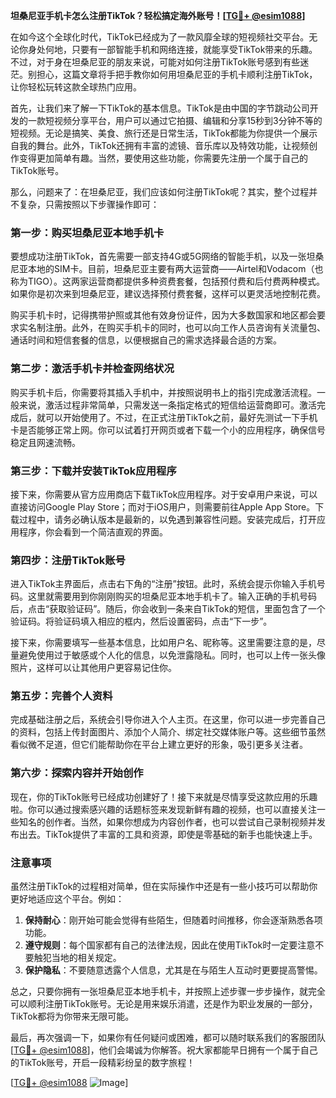 **坦桑尼亚手机卡怎么注册TikTok？轻松搞定海外账号！[[TG💪+ @esim1088](https://t.me/s/esim1088)]**

在如今这个全球化时代，TikTok已经成为了一款风靡全球的短视频社交平台。无论你身处何地，只要有一部智能手机和网络连接，就能享受TikTok带来的乐趣。不过，对于身在坦桑尼亚的朋友来说，可能对如何注册TikTok账号感到有些迷茫。别担心，这篇文章将手把手教你如何用坦桑尼亚的手机卡顺利注册TikTok，让你轻松玩转这款全球热门应用。

首先，让我们来了解一下TikTok的基本信息。TikTok是由中国的字节跳动公司开发的一款短视频分享平台，用户可以通过它拍摄、编辑和分享15秒到3分钟不等的短视频。无论是搞笑、美食、旅行还是日常生活，TikTok都能为你提供一个展示自我的舞台。此外，TikTok还拥有丰富的滤镜、音乐库以及特效功能，让视频创作变得更加简单有趣。当然，要使用这些功能，你需要先注册一个属于自己的TikTok账号。

那么，问题来了：在坦桑尼亚，我们应该如何注册TikTok呢？其实，整个过程并不复杂，只需按照以下步骤操作即可：

### **第一步：购买坦桑尼亚本地手机卡**

要想成功注册TikTok，首先需要一部支持4G或5G网络的智能手机，以及一张坦桑尼亚本地的SIM卡。目前，坦桑尼亚主要有两大运营商——Airtel和Vodacom（也称为TIGO）。这两家运营商都提供多种资费套餐，包括预付费和后付费两种模式。如果你是初次来到坦桑尼亚，建议选择预付费套餐，这样可以更灵活地控制花费。

购买手机卡时，记得携带护照或其他有效身份证件，因为大多数国家和地区都会要求实名制注册。此外，在购买手机卡的同时，也可以向工作人员咨询有关流量包、通话时间和短信套餐的信息，以便根据自己的需求选择最合适的方案。

### **第二步：激活手机卡并检查网络状况**

购买手机卡后，你需要将其插入手机中，并按照说明书上的指引完成激活流程。一般来说，激活过程非常简单，只需发送一条指定格式的短信给运营商即可。激活完成后，就可以开始使用了。不过，在正式注册TikTok之前，最好先测试一下手机卡是否能够正常上网。你可以试着打开网页或者下载一个小的应用程序，确保信号稳定且网速流畅。

### **第三步：下载并安装TikTok应用程序**

接下来，你需要从官方应用商店下载TikTok应用程序。对于安卓用户来说，可以直接访问Google Play Store；而对于iOS用户，则需要前往Apple App Store。下载过程中，请务必确认版本是最新的，以免遇到兼容性问题。安装完成后，打开应用程序，你会看到一个简洁直观的界面。

### **第四步：注册TikTok账号**

进入TikTok主界面后，点击右下角的“注册”按钮。此时，系统会提示你输入手机号码。这里就需要用到你刚刚购买的坦桑尼亚本地手机卡了。输入正确的手机号码后，点击“获取验证码”。随后，你会收到一条来自TikTok的短信，里面包含了一个验证码。将验证码填入相应的框内，然后设置密码，点击“下一步”。

接下来，你需要填写一些基本信息，比如用户名、昵称等。这里需要注意的是，尽量避免使用过于敏感或个人化的信息，以免泄露隐私。同时，也可以上传一张头像照片，这样可以让其他用户更容易记住你。

### **第五步：完善个人资料**

完成基础注册之后，系统会引导你进入个人主页。在这里，你可以进一步完善自己的资料，包括上传封面图片、添加个人简介、绑定社交媒体账户等。这些细节虽然看似微不足道，但它们能帮助你在平台上建立更好的形象，吸引更多关注者。

### **第六步：探索内容并开始创作**

现在，你的TikTok账号已经成功创建好了！接下来就是尽情享受这款应用的乐趣啦。你可以通过搜索感兴趣的话题标签来发现新鲜有趣的视频，也可以直接关注一些知名的创作者。当然，如果你想成为内容创作者，也可以尝试自己录制视频并发布出去。TikTok提供了丰富的工具和资源，即使是零基础的新手也能快速上手。

### **注意事项**

虽然注册TikTok的过程相对简单，但在实际操作中还是有一些小技巧可以帮助你更好地适应这个平台。例如：

1. **保持耐心**：刚开始可能会觉得有些陌生，但随着时间推移，你会逐渐熟悉各项功能。
2. **遵守规则**：每个国家都有自己的法律法规，因此在使用TikTok时一定要注意不要触犯当地的相关规定。
3. **保护隐私**：不要随意透露个人信息，尤其是在与陌生人互动时更要提高警惕。

总之，只要你拥有一张坦桑尼亚本地手机卡，并按照上述步骤一步步操作，就完全可以顺利注册TikTok账号。无论是用来娱乐消遣，还是作为职业发展的一部分，TikTok都将为你带来无限可能。

最后，再次强调一下，如果你有任何疑问或困难，都可以随时联系我们的客服团队[[TG💪+ @esim1088](https://t.me/s/esim1088)]，他们会竭诚为你解答。祝大家都能早日拥有一个属于自己的TikTok账号，开启一段精彩纷呈的数字旅程！

[[TG💪+ @esim1088](https://t.me/s/esim1088) ![Image](https://i.postimg.cc/4NQfJmqS/Snipaste-2025-05-13-00-14-12.png)]